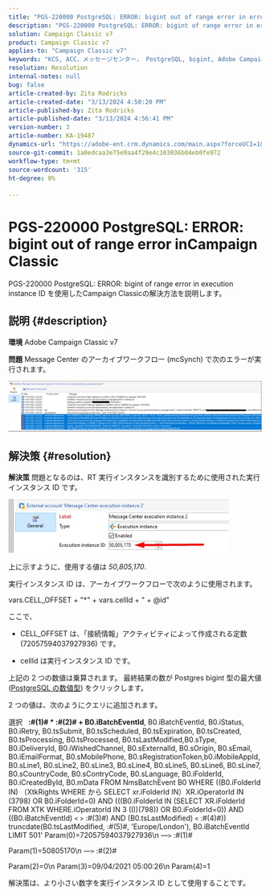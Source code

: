 ```yaml
---
title: "PGS-220000 PostgreSQL: ERROR: bigint out of range error in error inCampaign Classic"
description: "PGS-220000 PostgreSQL: ERROR: bigint of range error in error を解決する方法を学ぶCampaign Classic"
solution: Campaign Classic v7
product: Campaign Classic v7
applies-to: "Campaign Classic v7"
keywords: "KCS, ACC，メッセージセンター， PostgreSQL, bigint, Adobe Campaign Classic v7, PGS-220000, ERROR: bigint out of range, troubleshooting"
resolution: Resolution
internal-notes: null
bug: false
article-created-by: Zita Rodricks
article-created-date: "3/13/2024 4:50:20 PM"
article-published-by: Zita Rodricks
article-published-date: "3/13/2024 4:56:41 PM"
version-number: 3
article-number: KA-19487
dynamics-url: "https://adobe-ent.crm.dynamics.com/main.aspx?forceUCI=1&pagetype=entityrecord&etn=knowledgearticle&id=f1155bc4-59e1-ee11-904d-6045bd0065b6"
source-git-commit: 1a0edcaa3e75e9aa4f29e4c103036b04eb0fe972
workflow-type: tm+mt
source-wordcount: '315'
ht-degree: 0%

---
```


# PGS-220000 PostgreSQL: ERROR: bigint out of range error inCampaign Classic


PGS-220000 PostgreSQL: ERROR: bigint of range error in execution instance ID を使用したCampaign Classicの解決方法を説明します。

## 説明 {#description}


<b>環境</b>
Adobe Campaign Classic v7

<b>問題</b>
Message Center のアーカイブワークフロー (mcSynch) で次のエラーが実行されます。

![](assets/___f3155bc4-59e1-ee11-904d-6045bd0065b6___.png)




## 解決策 {#resolution}


<b>解決策</b>
問題となるのは、RT 実行インスタンスを識別するために使用された実行インスタンス ID です。

![](assets/b19e48ed-65d1-ec11-a7b5-00224809c556.png)

上に示すように、使用する値は *50,805,170*.

実行インスタンス ID は、アーカイブワークフローで次のように使用されます。

vars.CELL_OFFSET + &quot;\*&quot; + vars.cellId + &quot; + @id&quot;

ここで、

- CELL_OFFSET は、「接続情報」アクティビティによって作成される定数 (72057594037927936) です。

- cellId は実行インスタンス ID です。

上記の 2 つの数値は乗算されます。 最終結果の数が Postgres bigint 型の最大値 ([PostgreSQL の数値型](https://www.postgresql.org/docs/10/datatype-numeric.html)) をクリックします。

2 つの値は、次のようにクエリに追加されます。

選択   <b>:#(1)# \* :#(2)# + B0.iBatchEventId</b>, B0.iBatchEventId, B0.iStatus, B0.iRetry, B0.tsSubmit, B0.tsScheduled, B0.tsExpiration, B0.tsCreated, B0.tsProcessing, B0.tsProcessed, B0.tsLastModified,B0.sType, B0.iDeliveryId, B0.iWishedChannel, B0.sExternalId, B0.sOrigin, B0.sEmail, B0.iEmailFormat, B0.sMobilePhone, B0.sRegistrationToken,b0.iMobileAppId, B0.sLine1, B0.sLine2, B0.sLine3, B0.sLine4, B0.sLine5, B0.sLine6, B0.sLine7, B0.sCountryCode, B0.sContryCode, B0.sLanguage, B0.iFolderId, B0.iCreatedById, B0.mData FROM NmsBatchEvent B0 WHERE ((B0.iFolderId IN) （XtkRights WHERE から SELECT xr.iFolderId IN）XR.iOperatorId IN (3798) OR B0.iFolderId=0) AND (((B0.iFolderId IN (SELECT XR.iFolderId FROM XTK WHERE.iOperatorId IN 3 (I))(798)) OR B0.iFolderId=0)) AND ((B0.iBatchEventId) `<` `>`  :#(3)#) AND (B0.tsLastModified) `<`  :#(4)#)) truncdate(B0.tsLastModified, :#(5)#, &#39;Europe/London&#39;), B0.iBatchEventId LIMIT 501&#39; Param(0)=72057594037927936\n —`>`  :#(1)#

Param(1)=50805170\n —`>`  :#(2)#

Param(2)=0\n Param(3)=09/04/2021 05:00:26\n Param(4)=1

解決策は、より小さい数字を実行インスタンス ID として使用することです。
